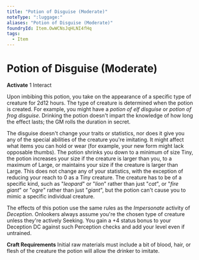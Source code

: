 ```yaml
---
title: "Potion of Disguise (Moderate)"
noteType: ":luggage:"
aliases: "Potion of Disguise (Moderate)"
foundryId: Item.OwWCNsJqHLNI4fHq
tags:
  - Item
---
```


# Potion of Disguise (Moderate)

**Activate** 1 Interact

Upon imbibing this potion, you take on the appearance of a specific type of creature for 2d12 hours. The type of creature is determined when the potion is created. For example, you might have a _potion of elf disguise_ or _potion of frog disguise_. Drinking the potion doesn't impart the knowledge of how long the effect lasts; the GM rolls the duration in secret.

The disguise doesn't change your traits or statistics, nor does it give you any of the special abilities of the creature you're imitating. It might affect what items you can hold or wear (for example, your new form might lack opposable thumbs). The potion shrinks you down to a minimum of size Tiny, the potion increases your size if the creature is larger than you, to a maximum of Large, or maintains your size if the creature is larger than Large. This does not change any of your statistics, with the exception of reducing your reach to 0 as a Tiny creature. The creature has to be of a specific kind, such as "_leopard_" or "_lion_" rather than just "_cat_", or "_fire giant_" or "_ogre_" rather than just "_giant_", but the potion can't cause you to mimic a specific individual creature.

The effects of this potion use the same rules as the _Impersonate_ activity of _Deception_. Onlookers always assume you're the chosen type of creature unless they're actively Seeking. You gain a +4 status bonus to your Deception DC against such Perception checks and add your level even if untrained.

**Craft Requirements** Initial raw materials must include a bit of blood, hair, or flesh of the creature the potion will allow the drinker to imitate.
